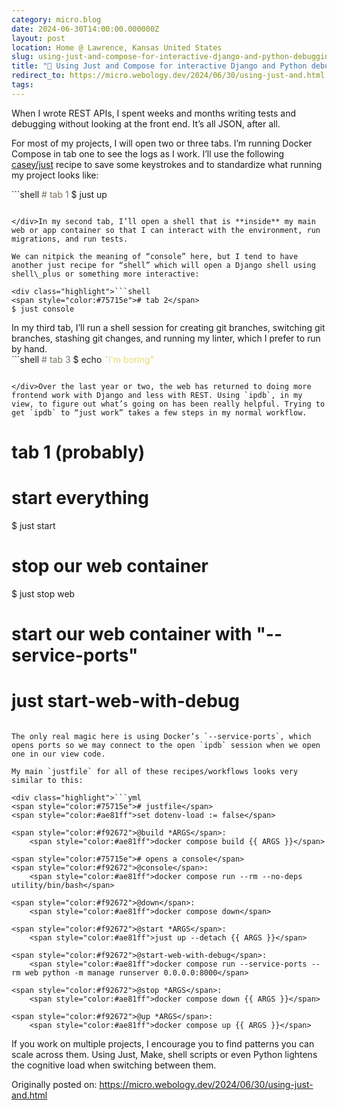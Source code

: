 ```yaml
---
category: micro.blog
date: 2024-06-30T14:00:00.000000Z
layout: post
location: Home @ Lawrence, Kansas United States
slug: using-just-and-compose-for-interactive-django-and-python-debugging-sessions
title: "🐳 Using Just and Compose for interactive Django and Python debugging sessions"
redirect_to: https://micro.webology.dev/2024/06/30/using-just-and.html
tags:
---
```


When I wrote REST APIs, I spent weeks and months writing tests and debugging without looking at the front end. It’s all JSON, after all.

For most of my projects, I will open two or three tabs. I’m running Docker Compose in tab one to see the logs as I work. I’ll use the following [casey/just](https://github.com/casey/just) recipe to save some keystrokes and to standardize what running my project looks like:

<div class="highlight">```shell
<span style="color:#75715e"># tab 1</span>
$ just up

```

</div>In my second tab, I’ll open a shell that is **inside** my main web or app container so that I can interact with the environment, run migrations, and run tests.

We can nitpick the meaning of “console” here, but I tend to have another just recipe for “shell” which will open a Django shell using shell\_plus or something more interactive:

<div class="highlight">```shell
<span style="color:#75715e"># tab 2</span>
$ just console

```

</div>In my third tab, I’ll run a shell session for creating git branches, switching git branches, stashing git changes, and running my linter, which I prefer to run by hand.

<div class="highlight">```shell
<span style="color:#75715e"># tab 3</span>
$ echo <span style="color:#e6db74">"I'm boring"</span>

```

</div>Over the last year or two, the web has returned to doing more frontend work with Django and less with REST. Using `ipdb`, in my view, to figure out what’s going on has been really helpful. Trying to get `ipdb` to “just work” takes a few steps in my normal workflow.

```
# tab 1 (probably)

# start everything
$ just start

# stop our web container
$ just stop web

# start our web container with "--service-ports"
# just start-web-with-debug

```

The only real magic here is using Docker’s `--service-ports`, which opens ports so we may connect to the open `ipdb` session when we open one in our view code.

My main `justfile` for all of these recipes/workflows looks very similar to this:

<div class="highlight">```yml
<span style="color:#75715e"># justfile</span>
<span style="color:#ae81ff">set dotenv-load := false</span>

<span style="color:#f92672">@build *ARGS</span>:
    <span style="color:#ae81ff">docker compose build {{ ARGS }}</span>

<span style="color:#75715e"># opens a console</span>
<span style="color:#f92672">@console</span>:
    <span style="color:#ae81ff">docker compose run --rm --no-deps utility/bin/bash</span>

<span style="color:#f92672">@down</span>:
    <span style="color:#ae81ff">docker compose down</span>

<span style="color:#f92672">@start *ARGS</span>:
    <span style="color:#ae81ff">just up --detach {{ ARGS }}</span>

<span style="color:#f92672">@start-web-with-debug</span>:
    <span style="color:#ae81ff">docker compose run --service-ports --rm web python -m manage runserver 0.0.0.0:8000</span>

<span style="color:#f92672">@stop *ARGS</span>:
    <span style="color:#ae81ff">docker compose down {{ ARGS }}</span>

<span style="color:#f92672">@up *ARGS</span>:
    <span style="color:#ae81ff">docker compose up {{ ARGS }}</span>

```

</div>If you work on multiple projects, I encourage you to find patterns you can scale across them. Using Just, Make, shell scripts or even Python lightens the cognitive load when switching between them.

Originally posted on: https://micro.webology.dev/2024/06/30/using-just-and.html

